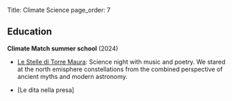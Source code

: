 Title: Climate Science
page_order: 7


## Education

__Climate Match summer school__ (2024)


- [Le Stelle di Torre Maura](): Science night with music and poetry. We stared at the north emisphere constellations from the combined perspective of ancient myths and modern astronomy.

- [Le dita nella presa]



